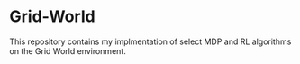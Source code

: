 # Grid-World

This repository contains my implmentation of select MDP and RL algorithms on the Grid World environment.
